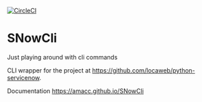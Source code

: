 
[![CircleCI](https://circleci.com/gh/Amacc/SNowCli.svg?style=svg)](https://circleci.com/gh/Amacc/SNowCli)

# SNowCli
Just playing around with cli commands

CLI wrapper for the project at https://github.com/locaweb/python-servicenow.

Documentation
https://amacc.github.io/SNowCli
